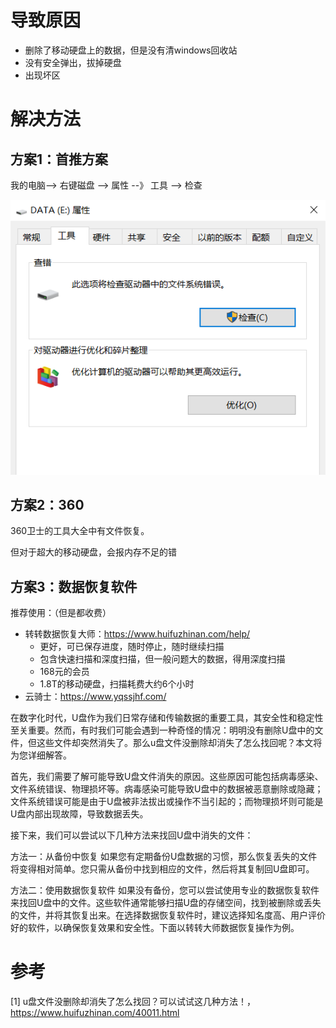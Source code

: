 # 导致原因

- 删除了移动硬盘上的数据，但是没有清windows回收站
- 没有安全弹出，拔掉硬盘
- 出现坏区

# 解决方法

## 方案1：首推方案

我的电脑--> 右键磁盘 --> 属性 --》 工具 --> 检查

![](.04_移动硬盘占满了但打开没数据_images/磁盘检查.png)

## 方案2：360

360卫士的工具大全中有文件恢复。

但对于超大的移动硬盘，会报内存不足的错

## 方案3：数据恢复软件

推荐使用：（但是都收费）

- 转转数据恢复大师：https://www.huifuzhinan.com/help/
  - 更好，可已保存进度，随时停止，随时继续扫描
  - 包含快速扫描和深度扫描，但一般问题大的数据，得用深度扫描
  - 168元的会员
  - 1.8T的移动硬盘，扫描耗费大约6个小时
- 云骑士：https://www.yqssjhf.com/

在数字化时代，U盘作为我们日常存储和传输数据的重要工具，其安全性和稳定性至关重要。然而，有时我们可能会遇到一种奇怪的情况：明明没有删除U盘中的文件，但这些文件却突然消失了。那么u盘文件没删除却消失了怎么找回呢？本文将为您详细解答。

首先，我们需要了解可能导致U盘文件消失的原因。这些原因可能包括病毒感染、文件系统错误、物理损坏等。病毒感染可能导致U盘中的数据被恶意删除或隐藏；文件系统错误可能是由于U盘被非法拔出或操作不当引起的；而物理损坏则可能是U盘内部出现故障，导致数据丢失。

接下来，我们可以尝试以下几种方法来找回U盘中消失的文件：

方法一：从备份中恢复
如果您有定期备份U盘数据的习惯，那么恢复丢失的文件将变得相对简单。您只需从备份中找到相应的文件，然后将其复制回U盘即可。

方法二：使用数据恢复软件
如果没有备份，您可以尝试使用专业的数据恢复软件来找回U盘中的文件。这些软件通常能够扫描U盘的存储空间，找到被删除或丢失的文件，并将其恢复出来。在选择数据恢复软件时，建议选择知名度高、用户评价好的软件，以确保恢复效果和安全性。下面以转转大师数据恢复操作为例。

# 参考

[1] u盘文件没删除却消失了怎么找回？可以试试这几种方法！，https://www.huifuzhinan.com/40011.html